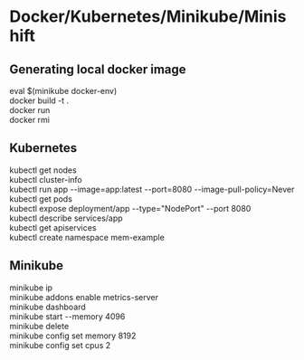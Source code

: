 # Docker/Kubernetes/Minikube/Minishift

## Generating local docker image
eval $(minikube docker-env)  
docker build -t <app> .  
docker run <app>  
docker rmi <image>
  
## Kubernetes
kubectl get nodes  
kubectl cluster-info  
kubectl run app --image=app:latest --port=8080 --image-pull-policy=Never  
kubectl get pods  
kubectl expose deployment/app --type="NodePort" --port 8080  
kubectl describe services/app  
kubectl get apiservices  
kubectl create namespace mem-example  

## Minikube
minikube ip  
minikube addons enable metrics-server  
minikube dashboard  
minikube start --memory 4096  
minikube delete  
minikube config set memory 8192  
minikube config set cpus 2  
